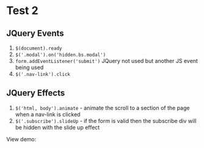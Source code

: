 # Test 2
## JQuery Events
1. `$(document).ready`
2. `$('.modal').on('hidden.bs.modal')`
3. `form.addEventListener('submit')` JQuery not used but another JS event being used
4. `$('.nav-link').click`

## JQuery Effects
1. `$('html, body').animate` - animate the scroll to a section of the page when a nav-link is clicked
2. `$('.subscribe').slideUp` - if the form is valid then the subscribe div will be hidden with the slide up effect

View demo: 